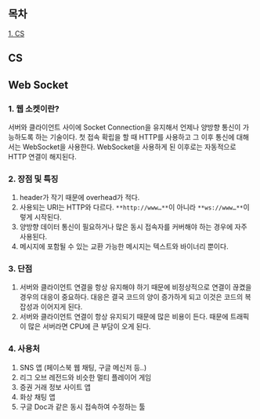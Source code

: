 ## 목차
[1. CS](#cs)

## CS
## Web Socket

### 1. 웹 소켓이란?

서버와 클라이언트 사이에 Socket Connection을 유지해서 언제나 양방향 통신이 가능하도록 하는 기술이다. 첫 접속 확립을 할 때 HTTP를 사용하고 그 이후 통신에 대해서는 WebSocket을 사용한다. WebSocket을 사용하게 된 이후로는 자동적으로 HTTP 연결이 해지된다.

### 2. 장점 및 특징

1. header가 작기 때문에 overhead가 적다.
2. 사용되는 URI는 HTTP와 다르다.  `**http://www…**`이 아니라 `**ws://www…**`이렇게 시작된다.
3. 양방향 데이터 통신이 필요하거나 많은 동시 접속자를 커버해야 하는 경우에 자주 사용된다.
4. 메시지에 포함될 수 있는 교환 가능한 메시지는 텍스트와 바이너리 뿐이다.

### 3. 단점

1. 서버와 클라이언트 연결을 항상 유지해야 하기 때문에 비정상적으로 연결이 끊켰을 경우의 대응이 중요하다. 대응은 결국 코드의 양이 증가하게 되고 이것은 코드의 복잡성과 이어지게 된다.
2. 서버와 클라이언트 연결이 항상 유지되기 때문에 많은 비용이 든다. 때문에 트래픽이 많은 서버라면 CPU에 큰 부담이 오게 된다.

### 4. 사용처

1. SNS 앱 (페이스북 웹 채팅, 구글 메신저 등..)
2. 리그 오브 레전드와 비슷한 멀티 플레이어 게임
3. 증권 거래 정보 사이트 앱
4. 화상 채팅 앱
5. 구글 Doc과 같은 동시 접속하여 수정하는 툴